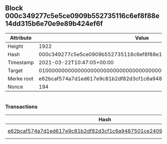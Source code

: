 ## Block 000c349277c5e5ce0909b552735116c6ef8f88e14dd315b6e70e9e89b424ef6f

Attribute | Value
--- | ---
Height | 1922
Hash | 000c349277c5e5ce0909b552735116c6ef8f88e14dd315b6e70e9e89b424ef6f
Timestamp | 2021-03-22T10:47:05+00:00
Target | 0100000000000000000000000000000000000000000000000000000000000000
Merke root | e62bcaf574a7d1ed617e9c81b2df82d3cf1c6a9487501ce240974aae56e8a2d6
Nonce | 194

```

```

### Transactions

Hash | Amount
--- | ---
[e62bcaf574a7d1ed617e9c81b2df82d3cf1c6a9487501ce240974aae56e8a2d6](e62bcaf574a7d1ed617e9c81b2df82d3cf1c6a9487501ce240974aae56e8a2d6.md) | 10.00000000 SKEPTI 

